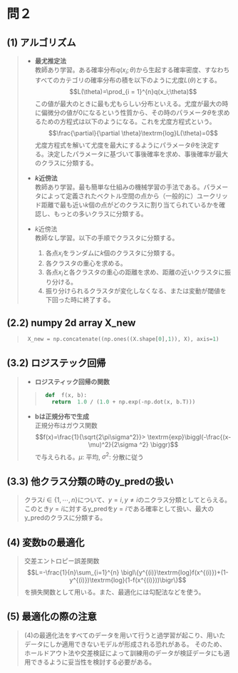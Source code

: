 # 問２

## (1) アルゴリズム

>  -  **最尤推定法**<br>
> 教師あり学習。ある確率分布$q(x_i;\theta)$から生起する確率密度、すなわちすべてのカテゴリの確率分布の積を以下のように尤度$L(\theta)$とする。
> $$L(\theta)=\prod_{i = 1}^{n}q(x_i;\theta)$$この値が最大のときに最も尤もらしい分布といえる。尤度が最大の時に偏微分の値が0になるという性質から、その時のパラメータ$\theta$を求めるための方程式は以下のようになる。これを尤度方程式という。
> $$\frac{\partial}{\partial \theta}\textrm{log}L(\theta)=0$$尤度方程式を解いて尤度を最大にするようにパラメータ$\theta$を決定する。決定したパラメータに基づいて事後確率を求め、事後確率が最大のクラスに分類する。
>
>  -  **$k$近傍法**<br>
> 教師あり学習。最も簡単な仕組みの機械学習の手法である。パラメータによって定義されたベクトル空間の点から（一般的に）ユークリッド距離で最も近い$k$個の点がどのクラスに割り当てられているかを確認し、もっとの多いクラスに分類する。
>
>  - $k$近傍法<br>
> 教師なし学習。以下の手順でクラスタに分類する。
>       1. 各点$x_i$をランダムに$k$個のクラスタに分類する。
>       2. 各クラスタの重心を求める。
>       3. 各点$x_i$と各クラスタの重心の距離を求め、距離の近いクラスタに振り分ける。
>       4. 振り分けられるクラスタが変化しなくなる、または変動が閾値を下回った時に終了する。

## (2.2) **numpy 2d array X_new**

> ```python:question2.py
>  X_new = np.concatenate((np.ones((X.shape[0],1)), X), axis=1)
> ```

  

## (3.2) **ロジステック回帰**

>  - **ロジスティック回帰の関数**
>  > ```python
>  >  def  f(x, b):
>  >    return  1.0 / (1.0 + np.exp(-np.dot(x, b.T)))
>  > ```
>  - **bは正規分布で生成**<br>
> 正規分布はガウス関数$$f(x)=\frac{1}{\sqrt{2\pi\sigma^2}}> \textrm{exp}\biggl(-\frac{(x-\mu)^2}{2\sigma ^2} \biggr)$$
> で与えられる。$\mu$: 平均, $\sigma^2$: 分散に従う

  

## (3.3) **他クラス分類の時のy_predの扱い**

  

> クラス$i\in\{1,\cdots,n\}$について、$y=i,y\neq i$のニクラス分類としてとらえる。このとき$y=i$に対するy_predを$y=i$である確率として扱い、最大のy_predのクラスに分類する。

  

## (4) 変数bの最適化

> 交差エントロピー誤差関数
> $$L=-\frac{1}{n}\sum_{i=1}^{n} \bigl\{y^{(i)}\textrm{log}f(x^{(i)})+(1-y^{(i)})\textrm{log}(1-f(x^{(i)}))\bigr\}$$
> を損失関数として用いる。また、最適化には勾配法などを使う。

## (5) 最適化の際の注意

> (4)の最適化法をすべてのデータを用いて行うと過学習が起こり、用いたデータにしか適用できないモデルが形成される恐れがある。
> そのため、ホールドアウト法や交差検証によって訓練用のデータが検証データにも適用できるように妥当性を検討する必要がある。